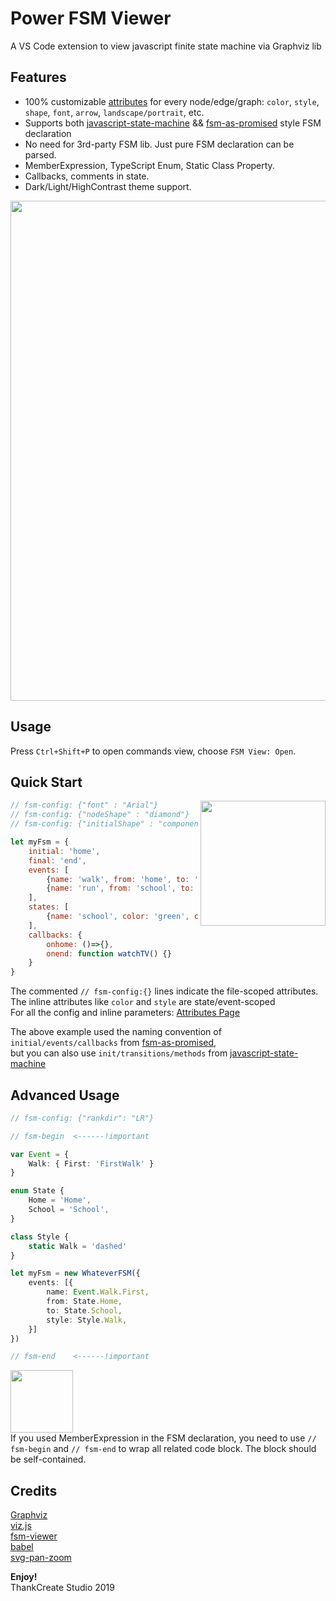# Power FSM Viewer

A VS Code extension to view javascript finite state machine via Graphviz lib

## Features
* 100% customizable [attributes](https://github.com/thankcreate/power-fsm-viewer/wiki/Attributes) for every node/edge/graph: `color`, `style`, `shape`, `font`, `arrow`, `landscape/portrait`, etc.
* Supports both [javascript-state-machine](https://github.com/jakesgordon/javascript-state-machine) && [fsm-as-promised](https://github.com/vstirbu/fsm-as-promised) style FSM declaration
* No need for 3rd-party FSM lib. Just pure FSM declaration can be parsed.
* MemberExpression, TypeScript Enum, Static Class Property.
* Callbacks, comments in state.
* Dark/Light/HighContrast theme support.  

<img width='800px' src="https://raw.githubusercontent.com/thankcreate/power-fsm-viewer/master/preview/preview-3.png" />

## Usage
Press `Ctrl+Shift+P` to open commands view, choose `FSM View: Open`.

## Quick Start

<img align="right" width="200px" src="https://github.com/thankcreate/power-fsm-viewer/blob/master/preview/render-preview.png?raw=true" />

```javascript
// fsm-config: {"font" : "Arial"}
// fsm-config: {"nodeShape" : "diamond"}
// fsm-config: {"initialShape" : "component", "finalShape" : "tab"}

let myFsm = {
    initial: 'home',
    final: 'end',
    events: [
        {name: 'walk', from: 'home', to: 'school', style: 'dotted'},
        {name: 'run', from: 'school', to: 'end', color: 'green'},
    ],
    states: [
        {name: 'school', color: 'green', comments:"interesting"}
    ],
    callbacks: {
        onhome: ()=>{},
        onend: function watchTV() {}
    }
}
```


The commented `// fsm-config:{}` lines indicate the file-scoped attributes.  
The inline attributes like `color` and `style` are state/event-scoped  
For all the config and inline parameters: [Attributes Page](https://github.com/thankcreate/power-fsm-viewer/wiki/Attributes)

The above example used the naming convention of `initial/events/callbacks` from [fsm-as-promised](https://github.com/vstirbu/fsm-as-promised),  
but you can also use `init/transitions/methods` from [javascript-state-machine](https://github.com/jakesgordon/javascript-state-machine)


## Advanced Usage
```typescript
// fsm-config: {"rankdir": "LR"}

// fsm-begin  <------!important

var Event = {
    Walk: { First: 'FirstWalk' }
}

enum State {
    Home = 'Home',
    School = 'School',
}

class Style {
    static Walk = 'dashed'
}

let myFsm = new WhateverFSM({
    events: [{
        name: Event.Walk.First, 
        from: State.Home, 
        to: State.School, 
        style: Style.Walk,
    }]
})

// fsm-end    <------!important
```
<img height="100px" src="https://github.com/thankcreate/power-fsm-viewer/blob/master/preview/render-preview-2.png?raw=true" /> <br/> 
If you used MemberExpression in the FSM declaration, you need to use `// fsm-begin` and `// fsm-end` to wrap all related code block.
The block should be self-contained.

## Credits
[Graphviz](http://www.graphviz.org/)  
[viz.js](https://github.com/mdaines/viz.js)  
[fsm-viewer](https://github.com/vstirbu/fsm-viewer)  
[babel](https://github.com/babel/babel)  
[svg-pan-zoom](https://github.com/ariutta/svg-pan-zoom)




**Enjoy!**   
ThankCreate Studio 2019
